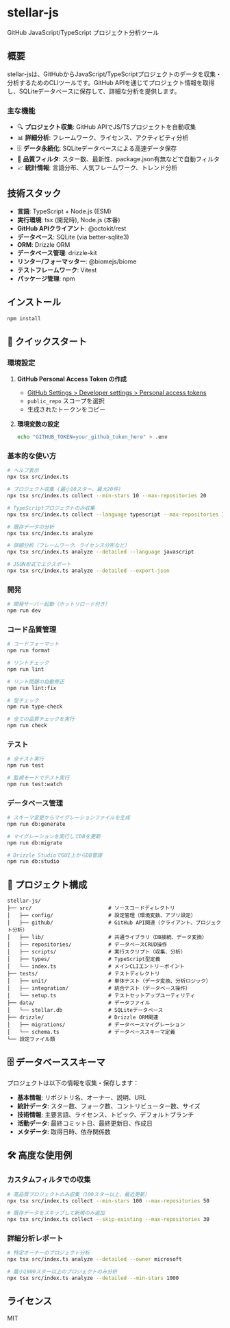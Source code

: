 # stellar-js

GitHub JavaScript/TypeScript プロジェクト分析ツール

## 概要

stellar-jsは、GitHubからJavaScript/TypeScriptプロジェクトのデータを収集・分析するためのCLIツールです。GitHub APIを通じてプロジェクト情報を取得し、SQLiteデータベースに保存して、詳細な分析を提供します。

### 主な機能

- 🔍 **プロジェクト収集**: GitHub APIでJS/TSプロジェクトを自動収集
- 📊 **詳細分析**: フレームワーク、ライセンス、アクティビティ分析
- 🗄️ **データ永続化**: SQLiteデータベースによる高速データ保存
- 🎯 **品質フィルタ**: スター数、最新性、package.json有無などで自動フィルタ
- 📈 **統計情報**: 言語分布、人気フレームワーク、トレンド分析

## 技術スタック

- **言語**: TypeScript + Node.js (ESM)
- **実行環境**: tsx (開発時), Node.js (本番)
- **GitHub APIクライアント**: @octokit/rest
- **データベース**: SQLite (via better-sqlite3)
- **ORM**: Drizzle ORM
- **データベース管理**: drizzle-kit
- **リンター/フォーマッター**: @biomejs/biome
- **テストフレームワーク**: Vitest
- **パッケージ管理**: npm

## インストール

```bash
npm install
```

## 🚀 クイックスタート

### 環境設定

1. **GitHub Personal Access Token の作成**
   - [GitHub Settings > Developer settings > Personal access tokens](https://github.com/settings/tokens)
   - `public_repo` スコープを選択
   - 生成されたトークンをコピー

2. **環境変数の設定**
   ```bash
   echo "GITHUB_TOKEN=your_github_token_here" > .env
   ```

### 基本的な使い方

```bash
# ヘルプ表示
npx tsx src/index.ts

# プロジェクト収集 (最小10スター、最大20件)
npx tsx src/index.ts collect --min-stars 10 --max-repositories 20

# TypeScriptプロジェクトのみ収集
npx tsx src/index.ts collect --language typescript --max-repositories 10

# 既存データの分析
npx tsx src/index.ts analyze

# 詳細分析（フレームワーク、ライセンス分布など）
npx tsx src/index.ts analyze --detailed --language javascript

# JSON形式でエクスポート
npx tsx src/index.ts analyze --detailed --export-json
```

### 開発

```bash
# 開発サーバー起動（ホットリロード付き）
npm run dev
```

### コード品質管理

```bash
# コードフォーマット
npm run format

# リントチェック
npm run lint

# リント問題の自動修正
npm run lint:fix

# 型チェック
npm run type-check

# 全ての品質チェックを実行
npm run check
```

### テスト

```bash
# 全テスト実行
npm run test

# 監視モードでテスト実行
npm run test:watch
```

### データベース管理

```bash
# スキーマ変更からマイグレーションファイルを生成
npm run db:generate

# マイグレーションを実行してDBを更新
npm run db:migrate

# Drizzle StudioでGUI上からDB管理
npm run db:studio
```

## 📁 プロジェクト構成

```
stellar-js/
├── src/                         # ソースコードディレクトリ
│   ├── config/                  # 設定管理（環境変数、アプリ設定）
│   ├── github/                  # GitHub API関連（クライアント、プロジェクト分析）
│   ├── lib/                     # 共通ライブラリ（DB接続、データ変換）
│   ├── repositories/            # データベースCRUD操作
│   ├── scripts/                 # 実行スクリプト（収集、分析）
│   ├── types/                   # TypeScript型定義
│   └── index.ts                 # メインCLIエントリーポイント
├── tests/                       # テストディレクトリ
│   ├── unit/                    # 単体テスト（データ変換、分析ロジック）
│   ├── integration/             # 統合テスト（データベース操作）
│   └── setup.ts                 # テストセットアップユーティリティ
├── data/                        # データファイル
│   └── stellar.db               # SQLiteデータベース
├── drizzle/                     # Drizzle ORM関連
│   ├── migrations/              # データベースマイグレーション
│   └── schema.ts                # データベーススキーマ定義
└── 設定ファイル類
```

## 🗄️ データベーススキーマ

プロジェクトは以下の情報を収集・保存します：

- **基本情報**: リポジトリ名、オーナー、説明、URL
- **統計データ**: スター数、フォーク数、コントリビューター数、サイズ
- **技術情報**: 主要言語、ライセンス、トピック、デフォルトブランチ
- **活動データ**: 最終コミット日、最終更新日、作成日
- **メタデータ**: 取得日時、依存関係数

## 🛠️ 高度な使用例

### カスタムフィルタでの収集
```bash
# 高品質プロジェクトのみ収集（100スター以上、最近更新）
npx tsx src/index.ts collect --min-stars 100 --max-repositories 50

# 既存データをスキップして新規のみ追加
npx tsx src/index.ts collect --skip-existing --max-repositories 30
```

### 詳細分析レポート
```bash
# 特定オーナーのプロジェクト分析
npx tsx src/index.ts analyze --detailed --owner microsoft

# 最小1000スター以上のプロジェクトのみ分析
npx tsx src/index.ts analyze --detailed --min-stars 1000
```

## ライセンス

MIT